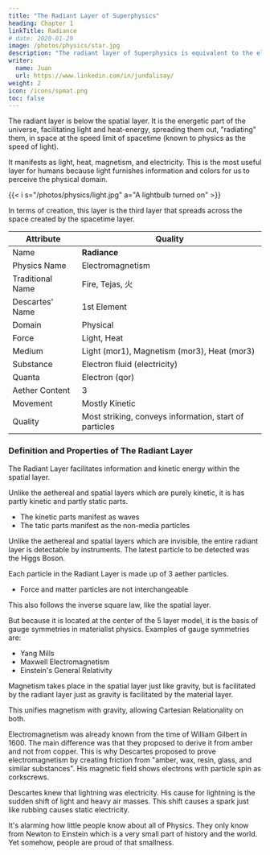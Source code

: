 ```yaml
---
title: "The Radiant Layer of Superphysics"
heading: Chapter 1
linkTitle: Radiance
# date: 2020-01-29
image: /photos/physics/star.jpg
description: "The radiant layer of Superphysics is equivalent to the electromagentic field in Physics"
writer:
  name: Juan
  url: https://www.linkedin.com/in/jundalisay/
weight: 2
icon: /icons/spmat.png
toc: false
---
```



The radiant layer is below the spatial layer. It is the energetic part of the universe, facilitating light and heat-energy, spreading them out, "radiating" them, in space at the speed limit of spacetime (known to physics as the speed of light). 

It manifests as light, heat, magnetism, and electricity. This is the most useful layer for humans because light furnishes information and colors for us to perceive the physical domain. 

{{< i s="/photos/physics/light.jpg" a="A lightbulb turned on" >}}


In terms of creation, this layer is the third layer that spreads across the space created by the spacetime layer.


Attribute | Quality
--- | ---
Name | **Radiance**
Physics Name | Electromagnetism
Traditional Name | Fire, Tejas, 火
Descartes' Name | 1st Element
Domain | Physical
Force | Light, Heat
Medium | Light (mor1), Magnetism (mor3), Heat (mor3)
Substance | Electron fluid (electricity)
Quanta | Electron (qor)
Aether Content | 3
Movement | Mostly Kinetic
Quality | Most striking, conveys information, start of particles



### Definition and Properties of The Radiant Layer

The Radiant Layer facilitates information and kinetic energy within the spatial layer.

Unlike the aethereal and spatial layers which are purely kinetic, it is has partly kinetic and partly static parts. 
- The kinetic parts manifest as waves
- The tatic parts manifest as the non-media particles

Unlike the aethereal and spatial layers which are invisible, the entire radiant layer is detectable by instruments. The latest particle to be detected was the Higgs Boson.

Each particle in the Radiant Layer is made up of 3 aether particles. 
- Force and matter particles are not interchangeable 

This also follows the inverse square law, like the spatial layer. 

But because it is located at the center of the 5 layer model, it is the basis of gauge symmetries in materialist physics. Examples of gauge symmetries are:
- Yang Mills
- Maxwell Electromagnetism  
- Einstein's General Relativity


Magnetism takes place in the spatial layer just like gravity, but is facilitated by the radiant layer just as gravity is facilitated by the material layer.

This unifies magnetism with gravity, allowing Cartesian Relationality on both. 



Electromagnetism was already known from the time of William Gilbert in 1600. The main difference was that they proposed to derive it from amber and not from copper. This is why Descartes proposed to prove electromagnetism by creating friction from "amber, wax, resin, glass, and similar substances". His magnetic field shows electrons with particle spin as corkscrews. 

Descartes knew that lightning was electricity. His cause for lightning is the sudden shift of light and heavy air masses. This shift causes a spark just like rubbing causes static electricity.  

It's alarming how little people know about all of Physics. They only know from Newton to Einstein which is a very small part of history and the world. Yet somehow, people are proud of that smallness.

